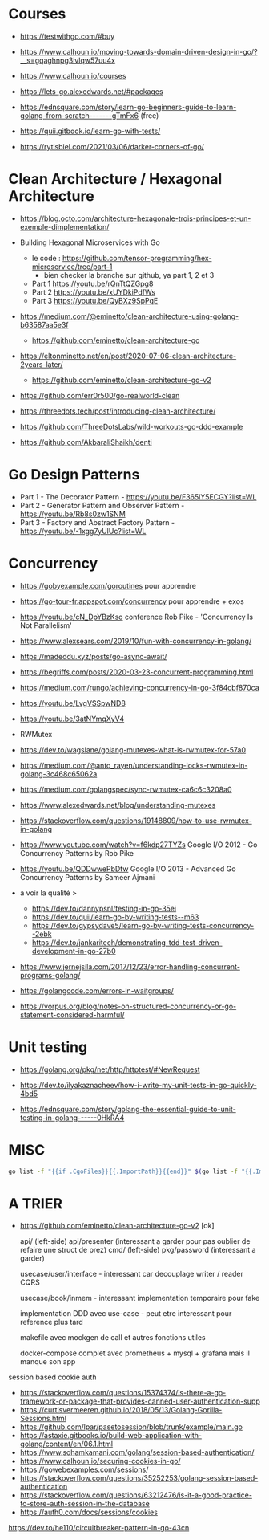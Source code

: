 Courses
=======

- https://testwithgo.com/#buy
- https://www.calhoun.io/moving-towards-domain-driven-design-in-go/?__s=gqaghnpg3ivlqw57uu4x
- https://www.calhoun.io/courses
- https://lets-go.alexedwards.net/#packages
- https://ednsquare.com/story/learn-go-beginners-guide-to-learn-golang-from-scratch-------gTmFx6 (free)
- https://quii.gitbook.io/learn-go-with-tests/

- https://rytisbiel.com/2021/03/06/darker-corners-of-go/


Clean Architecture / Hexagonal Architecture
===========================================

- https://blog.octo.com/architecture-hexagonale-trois-principes-et-un-exemple-dimplementation/

- Building Hexagonal Microservices with Go
    - le code : https://github.com/tensor-programming/hex-microservice/tree/part-1
        - bien checker la branche sur github, ya part 1, 2 et 3
    - Part 1 https://youtu.be/rQnTtQZGpg8
    - Part 2 https://youtu.be/xUYDkiPdfWs
    - Part 3 https://youtu.be/QyBXz9SpPqE

- https://medium.com/@eminetto/clean-architecture-using-golang-b63587aa5e3f
    + https://github.com/eminetto/clean-architecture-go

- https://eltonminetto.net/en/post/2020-07-06-clean-architecture-2years-later/
    + https://github.com/eminetto/clean-architecture-go-v2

- https://github.com/err0r500/go-realworld-clean

- https://threedots.tech/post/introducing-clean-architecture/

- https://github.com/ThreeDotsLabs/wild-workouts-go-ddd-example

- https://github.com/AkbaraliShaikh/denti

Go Design Patterns
==================

- Part 1 - The Decorator Pattern - https://youtu.be/F365lY5ECGY?list=WL
- Part 2 - Generator Pattern and Observer Pattern - https://youtu.be/Rb8s0zw1SNM
- Part 3 - Factory and Abstract Factory Pattern - https://youtu.be/-1xgg7yUlUc?list=WL

Concurrency
===========

- https://gobyexample.com/goroutines pour apprendre
- https://go-tour-fr.appspot.com/concurrency pour apprendre + exos
- https://youtu.be/cN_DpYBzKso conference Rob Pike - 'Concurrency Is Not Parallelism'
- https://www.alexsears.com/2019/10/fun-with-concurrency-in-golang/
- https://madeddu.xyz/posts/go-async-await/
- https://begriffs.com/posts/2020-03-23-concurrent-programming.html
- https://medium.com/rungo/achieving-concurrency-in-go-3f84cbf870ca
- https://youtu.be/LvgVSSpwND8
- https://youtu.be/3atNYmqXyV4

- RWMutex
- https://dev.to/wagslane/golang-mutexes-what-is-rwmutex-for-57a0
- https://medium.com/@anto_rayen/understanding-locks-rwmutex-in-golang-3c468c65062a
- https://medium.com/golangspec/sync-rwmutex-ca6c6c3208a0
- https://www.alexedwards.net/blog/understanding-mutexes
- https://stackoverflow.com/questions/19148809/how-to-use-rwmutex-in-golang

- https://www.youtube.com/watch?v=f6kdp27TYZs Google I/O 2012 - Go Concurrency Patterns by Rob Pike
- https://youtu.be/QDDwwePbDtw Google I/O 2013 - Advanced Go Concurrency Patterns by Sameer Ajmani

- a voir la qualité >
    - https://dev.to/dannypsnl/testing-in-go-35ei
    - https://dev.to/quii/learn-go-by-writing-tests--m63
    - https://dev.to/gypsydave5/learn-go-by-writing-tests-concurrency--2ebk
    - https://dev.to/jankaritech/demonstrating-tdd-test-driven-development-in-go-27b0

- https://www.jernejsila.com/2017/12/23/error-handling-concurrent-programs-golang/
- https://golangcode.com/errors-in-waitgroups/
- https://vorpus.org/blog/notes-on-structured-concurrency-or-go-statement-considered-harmful/

Unit testing
============

- https://golang.org/pkg/net/http/httptest/#NewRequest

- https://dev.to/ilyakaznacheev/how-i-write-my-unit-tests-in-go-quickly-4bd5

- https://ednsquare.com/story/golang-the-essential-guide-to-unit-testing-in-golang------0HkRA4


MISC
====

```bash
go list -f "{{if .CgoFiles}}{{.ImportPath}}{{end}}" $(go list -f "{{.ImportPath}}{{range .Deps}} {{.}}{{end}}")
```

A TRIER
=======

- https://github.com/eminetto/clean-architecture-go-v2 [ok]

    api/ (left-side)
    api/presenter (interessant a garder pour pas oublier de refaire une struct de prez)
    cmd/ (left-side)
    pkg/password (interessant a garder)

    usecase/user/interface - interessant car decouplage writer / reader CQRS

    usecase/book/inmem - interessant implementation temporaire pour fake

    implementation DDD avec use-case - peut etre interessant pour reference plus tard

    makefile avec mockgen de call et autres fonctions utiles

    docker-compose complet avec prometheus + mysql + grafana mais il manque son app

session based cookie auth

- https://stackoverflow.com/questions/15374374/is-there-a-go-framework-or-package-that-provides-canned-user-authentication-supp
- https://curtisvermeeren.github.io/2018/05/13/Golang-Gorilla-Sessions.html
- https://github.com/lpar/pasetosession/blob/trunk/example/main.go
- https://astaxie.gitbooks.io/build-web-application-with-golang/content/en/06.1.html
- https://www.sohamkamani.com/golang/session-based-authentication/
- https://www.calhoun.io/securing-cookies-in-go/
- https://gowebexamples.com/sessions/
- https://stackoverflow.com/questions/35252253/golang-session-based-authentication
- https://stackoverflow.com/questions/63212476/is-it-a-good-practice-to-store-auth-session-in-the-database
- https://auth0.com/docs/sessions/cookies

https://dev.to/he110/circuitbreaker-pattern-in-go-43cn

